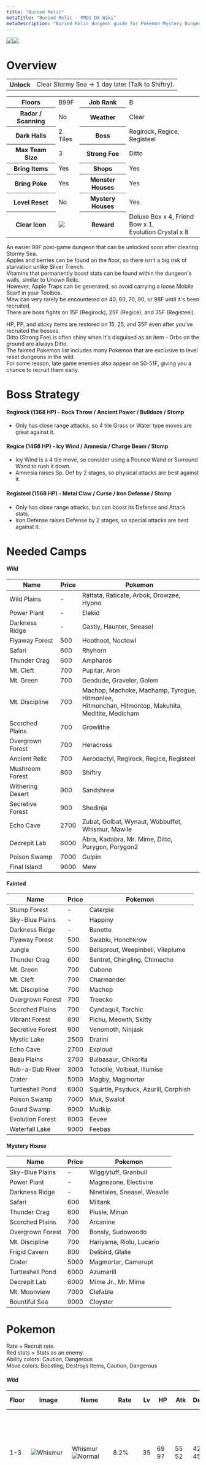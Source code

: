 ```yaml
---
title: "Buried Relic"
metaTitle: "Buried Relic - PMD1 DX Wiki"
metaDescription: "Buried Relic dungeon guide for Pokemon Mystery Dungeon: Rescue Team DX."
---
```


<div class="pageTopImage dungeonPageTopImage2">
  <img src="../images/areas/buried_relic.jpg"/><img src="../images/areas/buried_relic_2.jpg"/>
</div>

# Overview

<table class="dungeonOverview">
  <tr>
    <th>Unlock</th>
    <td class="highlightYellow">Clear Stormy Sea → 1 day later (Talk to Shiftry).</td>
  </tr>
</table>

<table class="dungeonTable">
  <tr>
    <th>Floors</th>
    <td>B99F</td>
    <th>Job Rank</th>
    <td>B</td>
  </tr>
  <tr>
    <th>Radar / Scanning</th>
    <td>No</td>
    <th>Weather</th>
    <td>Clear</td>
  </tr>
  <tr>
    <th>Dark Halls</th>
    <td>2 Tiles</td>
    <th>Boss</th>
    <td>Regirock, Regice, Registeel</td>
  </tr>
  <tr>
    <th>Max Team Size</th>
    <td>3</td>
    <th>Strong Foe</th>
    <td>Ditto</td>
  </tr>
  <tr>
    <th>Bring Items</th>
    <td>Yes</td>
    <th>Shops</th>
    <td>Yes</td>
  </tr>
  <tr>
    <th>Bring Poke</th>
    <td>Yes</td>
    <th>Monster Houses</th>
    <td>Yes</td>
  </tr>
  <tr>
    <th>Level Reset</th>
    <td>No</td>
    <th>Mystery Houses</th>
    <td>Yes</td>
  </tr>
  <tr>
    <th>Clear Icon</th>
    <td><img src="../images/other/clear_8.jpg"/></td>
    <th>Reward</th>
    <td>Deluxe Box x 4, Friend Bow x 1,<br/>Evolution Crystal x 8</td>
  </tr>
</table>

An easier 99F post-game dungeon that can be unlocked soon after clearing Stormy Sea.<br/>Apples and berries can be found on the floor, so there isn't a big risk of starvation unlike Silver Trench.<br/>Vitamins that permanently boost stats can be found within the dungeon's walls, similar to Unown Relic.<br/>However, <span class="redText">Apple Traps</span> can be generated, so avoid carrying a loose Mobile Scarf in your Toolbox.<br/>Mew can very rarely be encountered on 40, 60, 70, 90, or 98F until it's been recruited.<br/>There are boss fights on 15F (Regirock), 25F (Regice), and 35F (Registeel).

HP, PP, and sticky items are restored on 15, 25, and 35F even after you've recruited the bosses.<br/>Ditto (Strong Foe) is often shiny when it's disguised as an item - Orbs on the ground are always Ditto.<br/>The fainted Pokemon list includes many Pokemon that are exclusive to level reset dungeons in the wild.<br/>For some reason, late game enemies also appear on 50-51F, giving you a chance to recruit them early.

# Boss Strategy

#### Regirock (1368 HP) - Rock Throw / Ancient Power / Bulldoze / Stomp

- Only has close range attacks, so 4 tile Grass or Water type moves are great against it.

#### Regice (1468 HP) - Icy Wind / Amnesia / Charge Beam / Stomp

- Icy Wind is a 4 tile move, so consider using a Pounce Wand or Surround Wand to rush it down.
- Amnesia raises Sp. Def by 2 stages, so physical attacks are best against it.

#### Registeel (1568 HP) - Metal Claw / Curse / Iron Defense / Stomp

- Only has close range attacks, but can boost its Defense and Attack stats.
- Iron Defense raises Defense by 2 stages, so special attacks are best against it.

# Needed Camps

#### Wild

|Name|Price|Pokemon|
|-|-|-|
|Wild Plains|-|Rattata, Raticate, Arbok, Drowzee, Hypno|
|Power Plant|-|Elekid|
|Darkness Ridge|-|Gastly, Haunter, Sneasel|
|Flyaway Forest|500|Hoothoot, Noctowl|
|Safari|600|Rhyhorn|
|Thunder Crag|600|Ampharos|
|Mt. Cleft|700|Pupitar, Aron|
|Mt. Green|700|Geodude, Graveler, Golem|
|Mt. Discipline|700|Machop, Machoke, Machamp, Tyrogue, Hitmonlee,<br/>Hitmonchan, Hitmontop, Makuhita, Meditite, Medicham|
|Scorched Plains|700|Growlithe|
|Overgrown Forest|700|Heracross|
|Ancient Relic|700|Aerodactyl, Regirock, Regice, Registeel|
|Mushroom Forest|800|Shiftry|
|Withering Desert|900|Sandshrew|
|Secretive Forest|900|Shedinja|
|Echo Cave|2700|Zubat, Golbat, Wynaut, Wobbuffet, Whismur, Mawile|
|Decrepit Lab|6000|Abra, Kadabra, Mr. Mime, Ditto, Porygon, Porygon2|
|Poison Swamp|7000|Gulpin|
|Final Island|9000|Mew|

#### Fainted

|Name|Price|Pokemon|
|-|-|-|
|Stump Forest|-|Caterpie|
|Sky-Blue Plains|-|Happiny|
|Darkness Ridge|-|Banette|
|Flyaway Forest|500|Swablu, Honchkrow|
|Jungle|500|Bellsprout, Weepinbell, Vileplume|
|Thunder Crag|600|Sentret, Chingling, Chimecho|
|Mt. Green|700|Cubone|
|Mt. Cleft|700|Charmander|
|Mt. Discipline|700|Machop|
|Overgrown Forest|700|Treecko|
|Scorched Plains|700|Cyndaquil, Torchic|
|Vibrant Forest|800|Pichu, Meowth, Skitty|
|Secretive Forest|900|Venomoth, Ninjask|
|Mystic Lake|2500|Dratini|
|Echo Cave|2700|Exploud|
|Beau Plains|2700|Bulbasaur, Chikorita|
|Rub-a-Dub River|3000|Totodile, Volbeat, Illumise|
|Crater|5000|Magby, Magmortar|
|Turtleshell Pond|6000|Squirtle, Psyduck, Azurill, Corphish|
|Poison Swamp|7000|Muk, Swalot|
|Gourd Swamp|9000|Mudkip|
|Evolution Forest|9000|Eevee|
|Waterfall Lake|9000|Feebas|

#### Mystery House

|Name|Price|Pokemon|
|-|-|-|
|Sky-Blue Plains|-|Wigglytuff, Granbull|
|Power Plant|-|Magnezone, Electivire|
|Darkness Ridge|-|Ninetales, Sneasel, Weavile|
|Safari|600|Miltank|
|Thunder Crag|600|Plusle, Minun|
|Scorched Plains|700|Arcanine|
|Overgrown Forest|700|Bonsly, Sudowoodo|
|Mt. Discipline|700|Hariyama, Riolu, Lucario|
|Frigid Cavern|800|Delibird, Glalie|
|Crater|5000|Magmortar, Camerupt|
|Turtleshell Pond|6000|Azumarill|
|Decrepit Lab|6000|Mime Jr., Mr. Mime|
|Mt. Moonview|7000|Clefable|
|Bountiful Sea|9000|Cloyster|

# Pokemon

Rate = Recruit rate.<br/>Red stats = Stats as an enemy.<br/>Ability colors: <span class="highlightYellow">Caution</span>, <span class="highlightOrange">Dangerous</span><br/>Move colors: <span class="boost">Boosting</span>, <span class="item">Destroys Items</span>, <span class="caution">Caution</span>, <span class="extreme">Dangerous</span>

#### Wild

|Floor|Image|Name|Rate|Lv|HP|Atk|Def|SpA|SpD|Spe|Exp|Ability + Moves|
|-|-|-|-|-|-|-|-|-|-|-|-|-|
|1-3|![Whismur](../images/pokemon/293.png)|Whismur<br/>![Normal](../images/type/normal.gif)|8.2%|35|69<br/><span class="redText">97</span>|55<br/><span class="redText">52</span>|42<br/><span class="redText">45</span>|49<br/><span class="redText">51</span>|42<br/><span class="redText">44</span>|57<br/><span class="redText">57</span>|75|Soundproof<br/>Pound / Echoed Voice / Howl / Uproar /<br/>Stomp / Screech / Supersonic / Roar /<br/>Astonish / Rest|
|1-3|![Wynaut](../images/pokemon/360.png)|Wynaut<br/>![Psychic](../images/type/psychic.gif)|8.2%|35|93<br/><span class="redText">110</span>|42<br/><span class="redText">48</span>|47<br/><span class="redText">45</span>|42<br/><span class="redText">53</span>|42<br/><span class="redText">45</span>|49<br/><span class="redText">49</span>|76|Shadow Tag<br/>Splash / Charm / Encore / Safeguard /<br/>Mirror Coat / Counter / Destiny Bond|
|4-6|![Rattata](../images/pokemon/019.png)|Rattata<br/>![Normal](../images/type/normal.gif)|14.4%|35|63<br/><span class="redText">98</span>|53<br/><span class="redText">61</span>|47<br/><span class="redText">43</span>|42<br/><span class="redText">45</span>|47<br/><span class="redText">43</span>|58<br/><span class="redText">58</span>|77|Run Away or Guts<br/>Tackle / Tail Whip / Quick Attack / Bite /<br/>Focus Energy / Super Fang / Assurance /<br/>Hyper Fang / Sucker Punch / Endeavor /<br/>Double-Edge / Pursuit / Crunch|
|4-8|![Machop](../images/pokemon/066.png)|Machop<br/>![Fighting](../images/type/fighting.gif)|8.2%|35|71<br/><span class="redText">100</span>|68<br/><span class="redText">65</span>|49<br/><span class="redText">47</span>|45<br/><span class="redText">55</span>|49<br/><span class="redText">44</span>|54<br/><span class="redText">54</span>|78|Guts or No Guard<br/>Low Kick / Leer / Revenge / Vital Throw /<br/>Karate Chop / Low Sweep / Knock Off /<br/>Dual Chop / Seismic Toss / Submission /<br/>Wake-Up Slap / Focus Energy / Foresight|
|4-10|![Geodude](../images/pokemon/074.png)|Geodude<br/>![Rock](../images/type/rock.gif) ![Ground](../images/type/ground.gif)|14.4%|35|64<br/><span class="redText">95</span>|65<br/><span class="redText">64</span>|62<br/><span class="redText">46</span>|43<br/><span class="redText">56</span>|42<br/><span class="redText">41</span>|49<br/><span class="redText">49</span>|79|Rock Head or Sturdy<br/>Tackle / Bulldoze / Mud Sport / Rollout /<br/>Rock Polish / Magnitude / Defense Curl /<br/>Smack Down / Rock Blast / Earthquake /<br/>Self-Destruct / Stealth Rock / Rock Throw|
|5-9|![Elekid](../images/pokemon/239.png)|Elekid<br/>![Electric](../images/type/electric.gif)|14.4%|35|68<br/><span class="redText">96</span>|56<br/><span class="redText">60</span>|47<br/><span class="redText">44</span>|63<br/><span class="redText">61</span>|52<br/><span class="redText">44</span>|61<br/><span class="redText">61</span>|75|Static<br/>Quick Attack / Swift / Thunder Shock /<br/>Low Kick / Thunder Wave / Discharge /<br/>Leer / Thunder Punch / Electro Ball /<br/>Light Screen / Shock Wave|
|5-10|![Porygon](../images/pokemon/137.png)|Porygon<br/>![Normal](../images/type/normal.gif)|8.2%|35|68<br/><span class="redText">104</span>|53<br/><span class="redText">57</span>|52<br/><span class="redText">45</span>|66<br/><span class="redText">60</span>|52<br/><span class="redText">46</span>|52<br/><span class="redText">52</span>|74|Trace or Download<br/>Conversion 2 / Tackle / Conversion /<br/>Sharpen / Recover / Agility / Psybeam /<br/>Recycle / Magnet Rise / Signal Beam|
|6-37<br/>40-98<br/><span class="highlightOrange">Foe</span>|![Ditto](../images/pokemon/132.png)<br/><br/>![Shiny](../images/shiny/132.png)|Ditto<br/>![Normal](../images/type/normal.gif)|-6.4%|60|83<br/><span class="redText">455</span>|64<br/><span class="redText">150</span>|50<br/><span class="redText">65</span>|55<br/><span class="redText">150</span>|50<br/><span class="redText">65</span>|107<br/><span class="redText">200</span>|740|Limber<br/>Transform<br/><span class="orangeText">※ Friend Bow required to recruit.</span>|
|7-11|![Hoothoot](../images/pokemon/163.png)|Hoothoot<br/>![Normal](../images/type/normal.gif) ![Flying](../images/type/flying.gif)|14.4%|35|78<br/><span class="redText">106</span>|48<br/><span class="redText">60</span>|42<br/><span class="redText">43</span>|53<br/><span class="redText">55</span>|52<br/><span class="redText">43</span>|55<br/><span class="redText">55</span>|76|Insomnia or Keen Eye<br/>Tackle / Growl / Foresight / Hypnosis /<br/>Peck / Air Slash / Psycho Shift / Uproar /<br/>Reflect / Zen Headbutt / Echoed Voice /<br/>Extrasensory / Take Down / Confusion|
|7-12|![Meditite](../images/pokemon/307.png)|Meditite<br/>![Fighting](../images/type/fighting.gif) ![Psychic](../images/type/psychic.gif)|14.4%|35|68<br/><span class="redText">99</span>|48<br/><span class="redText">61</span>|47<br/><span class="redText">45</span>|48<br/><span class="redText">57</span>|47<br/><span class="redText">42</span>|55<br/><span class="redText">55</span>|77|Pure Power<br/>Bide / Confusion / Detect / Calm Mind /<br/>Meditate / Endure / Feint / Force Palm /<br/>Acupressure / Mind Reader / Psych Up /<br/>High Jump Kick / Hidden Power|
|10<br/>20<br/>30|![Abra](../images/pokemon/063.png)|Abra<br/>![Psychic](../images/type/psychic.gif)|8.2%|35|63<br/><span class="redText">100</span>|43<br/><span class="redText">43</span>|42<br/><span class="redText">40</span>|70<br/><span class="redText">65</span>|47<br/><span class="redText">41</span>|61<br/><span class="redText">61</span>|80|Synchronize or Inner Focus<br/>Teleport<br/><span class="orangeText">※ Always drops a Max Ether.</span>|
|11-16|![Gastly](../images/pokemon/092.png)|Gastly<br/>![Ghost](../images/type/ghost.gif) ![Poison](../images/type/poison.gif)|8.2%|35|64<br/><span class="redText">101</span>|48<br/><span class="redText">45</span>|42<br/><span class="redText">45</span>|69<br/><span class="redText">66</span>|42<br/><span class="redText">44</span>|58<br/><span class="redText">58</span>|81|Levitate<br/>Curse / Lick / Payback / Mean Look /<br/>Hypnosis / Night Shade / Confuse Ray /<br/>Sucker Punch / Spite / Shadow Ball /<br/>Dream Eater|
|11-16|![Drowzee](../images/pokemon/096.png)|Drowzee<br/>![Psychic](../images/type/psychic.gif)|8.2%|35|68<br/><span class="redText">108</span>|53<br/><span class="redText">60</span>|47<br/><span class="redText">44</span>|53<br/><span class="redText">58</span>|62<br/><span class="redText">45</span>|55<br/><span class="redText">55</span>|82|Insomnia or Forewarn<br/>Pound / Hypnosis / Disable / Psybeam /<br/>Headbutt / Wake-Up Slap / Confusion /<br/>Meditate / Psych Up / Poison Gas|
|11-17|![Tyrogue](../images/pokemon/236.png)|Tyrogue<br/>![Fighting](../images/type/fighting.gif)|14.4%|35|63<br/><span class="redText">110</span>|69<br/><span class="redText">57</span>|42<br/><span class="redText">42</span>|42<br/><span class="redText">59</span>|62<br/><span class="redText">43</span>|58<br/><span class="redText">58</span>|83|Guts or Steadfast<br/>Fake Out / Helping Hand / Foresight /<br/>Tackle|
|13-39|![Mr. Mime](../images/pokemon/122.png)|Mr. Mime<br/>![Psychic](../images/type/psychic.gif) ![Fairy](../images/type/fairy.gif)|8.2%|35|63<br/><span class="redText">103</span>|42<br/><span class="redText">60</span>|47<br/><span class="redText">42</span>|63<br/><span class="redText">80</span>|62<br/><span class="redText">47</span>|63<br/><span class="redText">63</span>|80|Soundproof or Filter<br/>Substitute / Magical Leaf / Confusion /<br/>Quick Guard / Wide Guard / Psywave /<br/>Power Swap / Guard Swap / Meditate /<br/>Barrier / Copycat / Mimic / Psybeam /<br/>Double Slap / Pound / Encore / Reflect /<br/>Light Screen / Recycle / Misty Terrain|
|16-19|![Medicham](../images/pokemon/308.png)|Medicham<br/>![Fighting](../images/type/fighting.gif) ![Psychic](../images/type/psychic.gif)|14.4%|37|70<br/><span class="redText">112</span>|49<br/><span class="redText">60</span>|48<br/><span class="redText">44</span>|49<br/><span class="redText">55</span>|47<br/><span class="redText">45</span>|57<br/><span class="redText">57</span>|84|Pure Power<br/>Bide / Confusion / Detect / Calm Mind /<br/>Meditate / Endure / Feint / Force Palm /<br/>Acupressure / Mind Reader / Psych Up /<br/>Hidden Power / Fire Punch / Ice Punch /<br/>Thunder Punch / High Jump Kick /<br/>Zen Headbutt / Power Trick<br/><span class="orangeText">※ Can Mega Evolve.</span>|
|17-22|![Aron](../images/pokemon/304.png)|Aron<br/>![Steel](../images/type/steel.gif) ![Rock](../images/type/rock.gif)|14.4%|35|68<br/><span class="redText">115</span>|65<br/><span class="redText">62</span>|67<br/><span class="redText">47</span>|43<br/><span class="redText">54</span>|42<br/><span class="redText">42</span>|49<br/><span class="redText">49</span>|85|Sturdy or Rock Head<br/>Tackle / Harden / Mud-Slap / Headbutt /<br/>Metal Claw / Rock Tomb / Take Down /<br/>Iron Head / Rock Slide / Protect / Roar /<br/>Metal Sound / Iron Tail|
|22-29|![Hypno](../images/pokemon/097.png)|Hypno<br/>![Psychic](../images/type/psychic.gif)|8.2%|35|68<br/><span class="redText">125</span>|53<br/><span class="redText">64</span>|47<br/><span class="redText">43</span>|53<br/><span class="redText">60</span>|62<br/><span class="redText">47</span>|55<br/><span class="redText">55</span>|86|Insomnia or Forewarn<br/>Pound / Hypnosis / Disable / Psybeam /<br/>Headbutt / Wake-Up Slap / Confusion /<br/>Psych Up / Switcheroo / Poison Gas /<br/>Future Sight / Nasty Plot / Nightmare /<br/>Meditate|
|26-34|![Gulpin](../images/pokemon/316.png)|Gulpin<br/>![Poison](../images/type/poison.gif)|8.2%|35|78<br/><span class="redText">96</span>|53<br/><span class="redText">58</span>|52<br/><span class="redText">42</span>|53<br/><span class="redText">55</span>|47<br/><span class="redText">40</span>|52<br/><span class="redText">52</span>|70|Liquid Ooze or Sticky Hold<br/>Pound / Swallow / Poison Gas / Sludge /<br/>Amnesia / Acid Spray / Encore / Spit Up /<br/>Stockpile / Toxic / Yawn / Sludge Bomb|
|26-39<br/>Rare|![Shedinja](../images/pokemon/292.png)|Shedinja<br/>![Bug](../images/type/bug.gif) ![Ghost](../images/type/ghost.gif)|-25.0%|35|35<br/><span class="redText">15</span>|69<br/><span class="redText">57</span>|38<br/><span class="redText">50</span>|44<br/><span class="redText">60</span>|42<br/><span class="redText">35</span>|70<br/><span class="redText">70</span>|250|Wonder Guard<br/>Mind Reader / Harden / Absorb / Spite /<br/>Shadow Sneak / Scratch / Confuse Ray /<br/>Sand Attack / Fury Swipes / Shadow Ball<br/><span class="orangeText">※ Doesn't use moves on its own.</span>|
|30-34|![Noctowl](../images/pokemon/164.png)|Noctowl<br/>![Normal](../images/type/normal.gif) ![Flying](../images/type/flying.gif)|10.8%|35|78<br/><span class="redText">115</span>|48<br/><span class="redText">54</span>|42<br/><span class="redText">44</span>|53<br/><span class="redText">62</span>|52<br/><span class="redText">47</span>|55<br/><span class="redText">55</span>|75|Insomnia or Keen Eye<br/>Tackle / Growl / Foresight / Hypnosis /<br/>Psycho Shift / Dream Eater / Air Slash /<br/>Reflect / Zen Headbutt / Echoed Voice /<br/>Extrasensory / Take Down / Confusion /<br/>Peck / Sky Attack|
|30-37|![Sneasel](../images/pokemon/215.png)|Sneasel<br/>![Dark](../images/type/dark.gif) ![Ice](../images/type/ice.gif)|8.2%|35|68<br/><span class="redText">100</span>|69<br/><span class="redText">63</span>|47<br/><span class="redText">46</span>|42<br/><span class="redText">52</span>|52<br/><span class="redText">46</span>|64<br/><span class="redText">64</span>|80|Inner Focus or Keen Eye<br/>Scratch / Leer / Beat Up / Quick Attack /<br/>Feint Attack / Icy Wind / Fury Swipes /<br/>Agility / Metal Claw / Screech / Slash /<br/>Taunt / Hone Claws<br/><span class="orangeText">※ Weavile statue required to spawn.</span>|
|31-36|![Haunter](../images/pokemon/093.png)|Haunter<br/>![Ghost](../images/type/ghost.gif) ![Poison](../images/type/poison.gif)|8.2%|35|64<br/><span class="redText">96</span>|48<br/><span class="redText">48</span>|42<br/><span class="redText">45</span>|69<br/><span class="redText">69</span>|42<br/><span class="redText">40</span>|58<br/><span class="redText">58</span>|86|Levitate<br/>Curse / Lick / Payback / Mean Look /<br/>Hypnosis / Night Shade / Confuse Ray /<br/>Sucker Punch / Spite / Shadow Punch /<br/>Shadow Ball|
|32-37|![Ampharos](../images/pokemon/181.png)|Ampharos<br/>![Electric](../images/type/electric.gif)|14.4%|35|69<br/><span class="redText">120</span>|49<br/><span class="redText">54</span>|47<br/><span class="redText">44</span>|56<br/><span class="redText">61</span>|47<br/><span class="redText">45</span>|52<br/><span class="redText">52</span>|87|Static<br/>Thunder Punch / Zap Cannon / Charge /<br/>Electro Ball / Dragon Pulse / Fire Punch /<br/>Take Down / Cotton Spore / Ion Deluge /<br/>Growl / Confuse Ray / Thunder Shock /<br/>Tackle / Thunder Wave / Power Gem /<br/>Magnetic Flux<br/><span class="orangeText">※ Can Mega Evolve.</span>|
|38-45|![Hitmonlee](../images/pokemon/106.png)|Hitmonlee<br/>![Fighting](../images/type/fighting.gif)|8.2%|35|63<br/><span class="redText">110</span>|69<br/><span class="redText">66</span>|42<br/><span class="redText">42</span>|42<br/><span class="redText">40</span>|62<br/><span class="redText">46</span>|58<br/><span class="redText">58</span>|88|Limber or Reckless<br/>Double Kick / Reversal / Close Combat /<br/>Mega Kick / Revenge / Meditate / Feint /<br/>Rolling Kick / Jump Kick / Brick Break /<br/>Focus Energy / High Jump Kick /<br/>Mind Reader|
|40-47|![Wobbuffet](../images/pokemon/202.png)|Wobbuffet<br/>![Psychic](../images/type/psychic.gif)|8.2%|35|93<br/><span class="redText">150</span>|42<br/><span class="redText">58</span>|47<br/><span class="redText">42</span>|42<br/><span class="redText">58</span>|42<br/><span class="redText">41</span>|49<br/><span class="redText">49</span>|75|Shadow Tag<br/>Mirror Coat / Counter / Destiny Bond /<br/>Safeguard|
|40<br/>60<br/>70<br/>90<br/>98|![Mew](../images/pokemon/151.png)|Mew<br/>![Psychic](../images/type/psychic.gif)|8.2%|35|78<br/><span class="redText">160</span>|63<br/><span class="redText">63</span>|52<br/><span class="redText">57</span>|63<br/><span class="redText">73</span>|52<br/><span class="redText">57</span>|58<br/><span class="redText">58</span>|100|Synchronize<br/>Metronome / Reflect Type / Transform /<br/>Mega Punch / Pound / Psychic<br/><span class="orangeText">※ Can also spawn after floor start.</span>|
|41-47|![Growlithe](../images/pokemon/058.png)|Growlithe<br/>![Fire](../images/type/fire.gif)|10.8%|35|78<br/><span class="redText">110</span>|69<br/><span class="redText">66</span>|52<br/><span class="redText">41</span>|63<br/><span class="redText">64</span>|47<br/><span class="redText">38</span>|58<br/><span class="redText">58</span>|84|Intimidate or Flash Fire<br/>Bite / Roar / Ember / Leer / Odor Sleuth /<br/>Helping Hand / Flame Wheel / Reversal /<br/>Fire Fang / Take Down / Flame Burst /<br/>Agility / Retaliate / Flamethrower|
|40-49|![Machoke](../images/pokemon/067.png)|Machoke<br/>![Fighting](../images/type/fighting.gif)|8.2%|35|71<br/><span class="redText">113</span>|68<br/><span class="redText">61</span>|49<br/><span class="redText">41</span>|45<br/><span class="redText">60</span>|49<br/><span class="redText">42</span>|54<br/><span class="redText">54</span>|82|Guts or No Guard<br/>Low Kick / Leer / Revenge / Vital Throw /<br/>Karate Chop / Low Sweep / Knock Off /<br/>Dual Chop / Seismic Toss / Foresight /<br/>Wake-Up Slap / Focus Energy|
|41-50|![Heracross](../images/pokemon/214.png)|Heracross<br/>![Bug](../images/type/bug.gif) ![Fighting](../images/type/fighting.gif)|10.8%|35|68<br/><span class="redText">112</span>|69<br/><span class="redText">72</span>|47<br/><span class="redText">41</span>|42<br/><span class="redText">55</span>|52<br/><span class="redText">46</span>|63<br/><span class="redText">63</span>|95|Swarm or Guts<br/>Arm Thrust / Bullet Seed / Night Slash /<br/>Tackle / Counter / Horn Attack / Endure /<br/>Leer / Feint / Aerial Ace / Chip Away /<br/>Take Down / Fury Attack / Brick Break /<br/>Pin Missile<br/><span class="orangeText">※ Can Mega Evolve.</span>|
|46-50|![Zubat](../images/pokemon/041.png)|Zubat<br/>![Poison](../images/type/poison.gif) ![Flying](../images/type/flying.gif)|10.8%|35|68<br/><span class="redText">97</span>|55<br/><span class="redText">60</span>|47<br/><span class="redText">39</span>|48<br/><span class="redText">54</span>|47<br/><span class="redText">39</span>|58<br/><span class="redText">58</span>|80|Inner Focus<br/>Absorb / Supersonic / Astonish / Haze /<br/>Wing Attack / Confuse Ray / Air Cutter /<br/>Swift / Poison Fang / Mean Look / Bite /<br/>Leech Life|
|50-55|![Shiftry](../images/pokemon/275.png)|Shiftry<br/>![Grass](../images/type/grass.gif) ![Dark](../images/type/dark.gif)|8.2%|35|69<br/><span class="redText">112</span>|55<br/><span class="redText">62</span>|42<br/><span class="redText">42</span>|49<br/><span class="redText">61</span>|42<br/><span class="redText">42</span>|52<br/><span class="redText">52</span>|86|Chlorophyll or Early Bird<br/>Razor Leaf / Feint Attack / Whirlwind /<br/>Nasty Plot / Leaf Tornado / Hurricane|
|50-59|![Kadabra](../images/pokemon/064.png)|Kadabra<br/>![Psychic](../images/type/psychic.gif)|8.2%|35|63<br/><span class="redText">95</span>|43<br/><span class="redText">54</span>|42<br/><span class="redText">77</span>|70<br/><span class="redText">45</span>|47<br/><span class="redText">44</span>|61<br/><span class="redText">61</span>|91|Synchronize or Inner Focus<br/>Kinesis / Teleport / Confusion / Disable /<br/>Miracle Eye / Telekinesis / Psybeam /<br/>Reflect / Recover / Psycho Cut|
|50-51<br/>56-62|![Pupitar](../images/pokemon/247.png)|Pupitar<br/>![Rock](../images/type/rock.gif) ![Ground](../images/type/ground.gif)|10.8%|35|69<br/><span class="redText">115</span>|57<br/><span class="redText">61</span>|47<br/><span class="redText">43</span>|50<br/><span class="redText">58</span>|47<br/><span class="redText">44</span>|57<br/><span class="redText">57</span>|90|Shed Skin<br/>Bite / Thrash / Sandstorm / Screech /<br/>Scary Face / Rock Slide / Dark Pulse /<br/>Leer / Chip Away|
|50-51<br/>60-67|![Hitmontop](../images/pokemon/237.png)|Hitmontop<br/>![Fighting](../images/type/fighting.gif)|8.2%|35|63<br/><span class="redText">107</span>|69<br/><span class="redText">59</span>|42<br/><span class="redText">45</span>|42<br/><span class="redText">64</span>|62<br/><span class="redText">47</span>|58<br/><span class="redText">58</span>|88|Intimidate or Technician<br/>Rolling Kick / Endeavor / Detect / Feint /<br/>Close Combat / Focus Energy / Counter /<br/>Rapid Spin / Revenge / Quick Attack /<br/>Pursuit / Triple Kick|
|50-51<br/>60-73|![Hitmonchan](../images/pokemon/107.png)|Hitmonchan<br/>![Fighting](../images/type/fighting.gif)|8.2%|35|63<br/><span class="redText">109</span>|69<br/><span class="redText">80</span>|42<br/><span class="redText">44</span>|42<br/><span class="redText">58</span>|62<br/><span class="redText">48</span>|58<br/><span class="redText">58</span>|84|Keen Eye or Iron Fist<br/>Comet Punch / Close Combat / Counter /<br/>Focus Punch / Revenge / Agility / Feint /<br/>Mach Punch / Bullet Punch / Pursuit /<br/>Quick Guard / Vacuum Wave|
|50-51<br/>63-68|![Rhyhorn](../images/pokemon/111.png)|Rhyhorn<br/>![Ground](../images/type/ground.gif) ![Rock](../images/type/rock.gif)|10.8%|35|78<br/><span class="redText">123</span>|75<br/><span class="redText">65</span>|62<br/><span class="redText">47</span>|43<br/><span class="redText">42</span>|42<br/><span class="redText">44</span>|49<br/><span class="redText">49</span>|90|Lightning Rod or Rock Head<br/>Horn Attack / Tail Whip / Fury Attack /<br/>Scary Face / Smack Down / Chip Away /<br/>Stomp / Bulldoze / Rock Blast / Drill Run|
|50-51<br/>70-76|![Golbat](../images/pokemon/042.png)|Golbat<br/>![Poison](../images/type/poison.gif) ![Flying](../images/type/flying.gif)|10.8%|35|68<br/><span class="redText">111</span>|55<br/><span class="redText">60</span>|47<br/><span class="redText">40</span>|48<br/><span class="redText">55</span>|47<br/><span class="redText">41</span>|58<br/><span class="redText">58</span>|91|Inner Focus<br/>Screech / Astonish / Bite / Supersonic /<br/>Wing Attack / Confuse Ray / Air Cutter /<br/>Absorb / Swift / Leech Life / Mean Look /<br/>Poison Fang|
|50-51<br/>74-79|![Graveler](../images/pokemon/075.png)|Graveler<br/>![Rock](../images/type/rock.gif) ![Ground](../images/type/ground.gif)|10.8%|35|64<br/><span class="redText">121</span>|65<br/><span class="redText">70</span>|62<br/><span class="redText">47</span>|43<br/><span class="redText">61</span>|42<br/><span class="redText">43</span>|49<br/><span class="redText">49</span>|92|Rock Head or Sturdy<br/>Tackle / Bulldoze / Mud Sport / Rollout /<br/>Rock Polish / Magnitude / Defense Curl /<br/>Smack Down / Rock Blast / Rock Throw /<br/>Self-Destruct / Stealth Rock|
|50-51<br/>74-81|![Raticate](../images/pokemon/020.png)|Raticate<br/>![Normal](../images/type/normal.gif)|10.8%|35|63<br/><span class="redText">110</span>|53<br/><span class="redText">61</span>|47<br/><span class="redText">39</span>|42<br/><span class="redText">59</span>|47<br/><span class="redText">42</span>|58<br/><span class="redText">58</span>|84|Run Away or Guts<br/>Tackle / Tail Whip / Quick Attack / Bite /<br/>Focus Energy / Super Fang / Assurance /<br/>Hyper Fang / Sucker Punch / Crunch /<br/>Scary Face / Pursuit / Swords Dance|
|50-51<br/>75-80|![Sandshrew](../images/pokemon/027.png)|Sandshrew<br/>![Ground](../images/type/ground.gif)|10.8%|35|69<br/><span class="redText">105</span>|63<br/><span class="redText">64</span>|62<br/><span class="redText">50</span>|43<br/><span class="redText">40</span>|42<br/><span class="redText">40</span>|55<br/><span class="redText">55</span>|80|Sand Veil<br/>Scratch / Defense Curl / Sand Attack /<br/>Poison Sting / Rollout / Rapid Spin / Dig /<br/>Fury Cutter / Magnitude / Fury Swipes /<br/>Swift / Sand Tomb / Slash / Gyro Ball|
|50-51<br/>80-85|![Mawile](../images/pokemon/303.png)|Mawile<br/>![Steel](../images/type/steel.gif) ![Fairy](../images/type/fairy.gif)|10.8%|35|63<br/><span class="redText">108</span>|53<br/><span class="redText">61</span>|52<br/><span class="redText">43</span>|48<br/><span class="redText">58</span>|42<br/><span class="redText">43</span>|57<br/><span class="redText">57</span>|85|Hyper Cutter or Intimidate<br/>Play Rough / Iron Head / Taunt / Growl /<br/>Fairy Wind / Sweet Scent / Fake Tears /<br/>Bite / Astonish / Vise Grip / Baton Pass /<br/>Feint Attack / Crunch / Iron Defense<br/><span class="orangeText">※ Can Mega Evolve.</span>|
|50-51<br/>80-87|![Machamp](../images/pokemon/068.png)|Machamp<br/>![Fighting](../images/type/fighting.gif)|8.2%|35|71<br/><span class="redText">110</span>|68<br/><span class="redText">75</span>|49<br/><span class="redText">41</span>|45<br/><span class="redText">65</span>|49<br/><span class="redText">42</span>|54<br/><span class="redText">54</span>|90|Guts or No Guard<br/>Low Kick / Leer / Revenge / Vital Throw /<br/>Karate Chop / Low Sweep / Knock Off /<br/>Dual Chop / Seismic Toss / Foresight /<br/>Wake-Up Slap / Wide Guard / Strength /<br/>Focus Energy|
|50-51<br/>80-87|![Makuhita](../images/pokemon/296.png)|Makuhita<br/>![Fighting](../images/type/fighting.gif)|8.2%|35|88<br/><span class="redText">116</span>|69<br/><span class="redText">59</span>|47<br/><span class="redText">40</span>|42<br/><span class="redText">62</span>|47<br/><span class="redText">40</span>|57<br/><span class="redText">57</span>|84|Thick Fat or Guts<br/>Tackle / Focus Energy / Seismic Toss /<br/>Arm Thrust / Sand Attack / Force Palm /<br/>Whirlwind / Knock Off / Vital Throw /<br/>Smelling Salts / Fake Out / Belly Drum /<br/>Wake-Up Slap|
|50-51<br/>82-88|![Arbok](../images/pokemon/024.png)|Arbok<br/>![Poison](../images/type/poison.gif)|10.8%|35|68<br/><span class="redText">115</span>|53<br/><span class="redText">60</span>|47<br/><span class="redText">42</span>|48<br/><span class="redText">55</span>|47<br/><span class="redText">43</span>|55<br/><span class="redText">55</span>|94|Intimidate or Shed Skin<br/>Ice Fang / Thunder Fang / Fire Fang /<br/>Wrap / Leer / Poison Sting / Bite / Acid /<br/>Crunch / Glare / Screech / Acid Spray /<br/>Stockpile / Swallow / Spit Up|
|50-51<br/>86-93|![Porygon2](../images/pokemon/233.png)|Porygon2<br/>![Normal](../images/type/normal.gif)|8.2%|35|68<br/><span class="redText">125</span>|53<br/><span class="redText">61</span>|52<br/><span class="redText">50</span>|66<br/><span class="redText">68</span>|52<br/><span class="redText">42</span>|52<br/><span class="redText">52</span>|91|Trace or Download<br/>Conversion 2 / Psybeam / Conversion /<br/>Defense Curl / Recover / Magic Coat /<br/>Recycle / Magnet Rise / Signal Beam /<br/>Tackle / Zap Cannon / Agility|
|50-51<br/>91-98|![Golem](../images/pokemon/076.png)|Golem<br/>![Rock](../images/type/rock.gif) ![Ground](../images/type/ground.gif)|10.8%|35|64<br/><span class="redText">120</span>|65<br/><span class="redText">78</span>|62<br/><span class="redText">44</span>|43<br/><span class="redText">59</span>|42<br/><span class="redText">49</span>|49<br/><span class="redText">49</span>|94|Rock Head or Sturdy<br/>Self-Destruct / Bulldoze / Mud Sport /<br/>Rock Polish / Magnitude / Defense Curl /<br/>Smack Down / Rock Blast / Rock Throw /<br/>Tackle / Stealth Rock / Heavy Slam /<br/>Steamroller|
|50-51<br/>95-98|![Aerodactyl](../images/pokemon/142.png)|Aerodactyl<br/>![Rock](../images/type/rock.gif) ![Flying](../images/type/flying.gif)|10.8%|35|68<br/><span class="redText">130</span>|63<br/><span class="redText">79</span>|47<br/><span class="redText">44</span>|48<br/><span class="redText">60</span>|47<br/><span class="redText">45</span>|64<br/><span class="redText">64</span>|100|Rock Head or Pressure<br/>Iron Head / Ice Fang / Fire Fang / Agility /<br/>Ancient Power / Crunch / Supersonic /<br/>Scary Face / Wing Attack / Roar / Bite /<br/>Thunder Fang<br/><span class="orangeText">※ Can Mega Evolve.</span>|

#### Boss

- Rematch: Exact same stats + moves, but 100% recruit rate (camp is free if you haven't bought it).

<br/>

|Floor|Image|Name|Rate|Lv|HP|Atk|Def|SpA|SpD|Spe|Exp|Ability + Moves|
|-|-|-|-|-|-|-|-|-|-|-|-|-|
|15|![Regirock](../images/pokemon/377.png)|Regirock<br/>![Rock](../images/type/rock.gif)|-|35|68<br/><span class="redText">1368</span>|63<br/><span class="redText">78</span>|77<br/><span class="redText">92</span>|42<br/><span class="redText">57</span>|52<br/><span class="redText">67</span>|52<br/><span class="redText">52</span>|0|Clear Body<br/>Rock Throw / Ancient Power / Bulldoze /<br/>Stomp|
|25|![Regice](../images/pokemon/378.png)|Regice<br/>![Ice](../images/type/ice.gif)|-|35|68<br/><span class="redText">1468</span>|48<br/><span class="redText">63</span>|52<br/><span class="redText">67</span>|63<br/><span class="redText">78</span>|77<br/><span class="redText">92</span>|52<br/><span class="redText">52</span>|0|Clear Body<br/>Icy Wind / Amnesia / Charge Beam / Stomp|
|35|![Registeel](../images/pokemon/379.png)|Registeel<br/>![Steel](../images/type/steel.gif)|-|35|68<br/><span class="redText">1568</span>|53<br/><span class="redText">68</span>|67<br/><span class="redText">82</span>|53<br/><span class="redText">68</span>|67<br/><span class="redText">82</span>|57<br/><span class="redText">57</span>|0|Clear Body<br/>Metal Claw / Curse / Iron Defense / Stomp|

#### Fainted

|Image|Name|Lv|HP|Atk|Def|SpA|SpD|Spe|
|-|-|-|-|-|-|-|-|-|
|![Bulbasaur](../images/pokemon/001.png)|Bulbasaur<br/>![Grass](../images/type/grass.gif) ![Poison](../images/type/poison.gif)|37|72|53|50|59|50|58|
|![Charmander](../images/pokemon/004.png)|Charmander<br/>![Fire](../images/type/fire.gif)|37|72|53|50|59|49|59|
|![Squirtle](../images/pokemon/007.png)|Squirtle<br/>![Water](../images/type/water.gif)|37|70|51|55|51|48|54|
|![Caterpie](../images/pokemon/010.png)|Caterpie<br/>![Bug](../images/type/bug.gif)|39|68|40|48|45|38|53|
|![Vileplume](../images/pokemon/045.png)|Vileplume<br/>![Grass](../images/type/grass.gif) ![Poison](../images/type/poison.gif)|39|71|53|48|59|48|53|
|![Venomoth](../images/pokemon/049.png)|Venomoth<br/>![Bug](../images/type/bug.gif) ![Poison](../images/type/poison.gif)|37|70|49|48|55|47|67|
|![Meowth](../images/pokemon/052.png)|Meowth<br/>![Normal](../images/type/normal.gif)|37|70|55|48|49|47|63|
|![Psyduck](../images/pokemon/054.png)|Psyduck<br/>![Water](../images/type/water.gif)|37|70|55|48|65|47|60|
|![Machop](../images/pokemon/066.png)|Machop<br/>![Fighting](../images/type/fighting.gif)|37|73|70|50|47|49|56|
|![Bellsprout](../images/pokemon/069.png)|Bellsprout<br/>![Grass](../images/type/grass.gif) ![Poison](../images/type/poison.gif)|37|70|65|43|57|42|54|
|![Weepinbell](../images/pokemon/070.png)|Weepinbell<br/>![Grass](../images/type/grass.gif) ![Poison](../images/type/poison.gif)|37|70|65|43|57|42|54|
|![Muk](../images/pokemon/089.png)|Muk<br/>![Poison](../images/type/poison.gif)|40|81|67|49|51|53|57|
|![Cubone](../images/pokemon/104.png)|Cubone<br/>![Ground](../images/type/ground.gif)|37|70|53|59|43|47|53|
|![Eevee](../images/pokemon/133.png)|Eevee<br/>![Normal](../images/type/normal.gif)|37|84|49|48|65|52|64|
|![Dratini](../images/pokemon/147.png)|Dratini<br/>![Dragon](../images/type/dragon.gif)|37|71|60|48|53|47|57|
|![Chikorita](../images/pokemon/152.png)|Chikorita<br/>![Grass](../images/type/grass.gif)|37|70|51|53|51|47|54|
|![Cyndaquil](../images/pokemon/155.png)|Cyndaquil<br/>![Fire](../images/type/fire.gif)|37|72|53|50|59|49|59|
|![Totodile](../images/pokemon/158.png)|Totodile<br/>![Water](../images/type/water.gif)|37|70|59|54|51|49|54|
|![Sentret](../images/pokemon/161.png)|Sentret<br/>![Normal](../images/type/normal.gif)|37|70|55|48|43|42|60|
|![Pichu](../images/pokemon/172.png)|Pichu<br/>![Electric](../images/type/electric.gif)|37|76|54|49|72|47|65|
|![Magby](../images/pokemon/240.png)|Magby<br/>![Fire](../images/type/fire.gif)|39|71|66|48|69|53|62|
|![Treecko](../images/pokemon/252.png)|Treecko<br/>![Grass](../images/type/grass.gif)|37|69|54|46|60|50|63|
|![Torchic](../images/pokemon/255.png)|Torchic<br/>![Fire](../images/type/fire.gif)|37|72|60|50|59|49|56|
|![Mudkip](../images/pokemon/258.png)|Mudkip<br/>![Water](../images/type/water.gif)|37|74|61|54|54|53|57|
|![Ninjask](../images/pokemon/291.png)|Ninjask<br/>![Bug](../images/type/bug.gif) ![Flying](../images/type/flying.gif)|37|70|65|43|43|42|76|
|![Exploud](../images/pokemon/295.png)|Exploud<br/>![Normal](../images/type/normal.gif)|44|77|64|45|57|45|75|
|![Azurill](../images/pokemon/298.png)|Azurill<br/>![Normal](../images/type/normal.gif) ![Fairy](../images/type/fairy.gif)|37|71|41|43|41|42|58|
|![Skitty](../images/pokemon/300.png)|Skitty<br/>![Normal](../images/type/normal.gif)|37|70|51|53|51|47|54|
|![Volbeat](../images/pokemon/313.png)|Volbeat<br/>![Bug](../images/type/bug.gif)|37|70|55|48|43|47|60|
|![Illumise](../images/pokemon/314.png)|Illumise<br/>![Bug](../images/type/bug.gif)|37|70|49|48|55|47|60|
|![Swalot](../images/pokemon/317.png)|Swalot<br/>![Poison](../images/type/poison.gif)|39|80|56|53|56|48|56|
|![Swablu](../images/pokemon/333.png)|Swablu<br/>![Normal](../images/type/normal.gif) ![Flying](../images/type/flying.gif)|37|70|55|53|49|52|57|
|![Corphish](../images/pokemon/341.png)|Corphish<br/>![Water](../images/type/water.gif)|37|70|71|53|55|42|54|
|![Feebas](../images/pokemon/349.png)|Feebas<br/>![Water](../images/type/water.gif)|37|79|49|48|40|62|82|
|![Banette](../images/pokemon/354.png)|Banette<br/>![Ghost](../images/type/ghost.gif)|41|73|74|49|58|49|63|
|![Chimecho](../images/pokemon/358.png)|Chimecho<br/>![Psychic](../images/type/psychic.gif)|37|70|49|48|65|47|57|
|![Chingling](../images/pokemon/433.png)|Chingling<br/>![Psychic](../images/type/psychic.gif)|39|72|50|48|67|48|59|
|![Happiny](../images/pokemon/440.png)|Happiny<br/>![Normal](../images/type/normal.gif)|39|106|39|38|49|53|56|
|![Honchkrow](../images/pokemon/430.png)|Honchkrow<br/>![Dark](../images/type/dark.gif) ![Flying](../images/type/flying.gif)|39|80|73|43|66|43|68|
|![Magmortar](../images/pokemon/467.png)|Magmortar<br/>![Fire](../images/type/fire.gif)|39|71|66|48|69|53|62|

#### Mystery House

|Image|Name|Image|Name|Image|Name|Image|Name|Image|Name|
|-|-|-|-|-|-|-|-|-|-|
|![Clefable](../images/pokemon/036.png)|Clefable<br/>![Fairy](../images/type/fairy.gif)|![Ninetales](../images/pokemon/038.png)|Ninetales<br/>![Fire](../images/type/fire.gif)|![Wigglytuff](../images/pokemon/040.png)|Wigglytuff<br/>![Normal](../images/type/normal.gif) ![Fairy](../images/type/fairy.gif)|![Arcanine](../images/pokemon/059.png)|Arcanine<br/>![Fire](../images/type/fire.gif)|![Magnezone](../images/pokemon/462.png)|Magnezone<br/>![Electric](../images/type/electric.gif) ![Steel](../images/type/steel.gif)|
|![Cloyster](../images/pokemon/091.png)|Cloyster<br/>![Water](../images/type/water.gif) ![Ice](../images/type/ice.gif)|![Mime Jr.](../images/pokemon/439.png)|Mime Jr.<br/>![Psychic](../images/type/psychic.gif) ![Fairy](../images/type/fairy.gif)|![Mr. Mime](../images/pokemon/122.png)|Mr. Mime<br/>![Psychic](../images/type/psychic.gif) ![Fairy](../images/type/fairy.gif)|![Electivire](../images/pokemon/466.png)|Electivire<br/>![Electric](../images/type/electric.gif)|![Magmortar](../images/pokemon/467.png)|Magmortar<br/>![Fire](../images/type/fire.gif)|
|![Azumarill](../images/pokemon/184.png)|Azumarill<br/>![Water](../images/type/water.gif) ![Fairy](../images/type/fairy.gif)|![Bonsly](../images/pokemon/438.png)|Bonsly<br/>![Rock](../images/type/rock.gif)|![Sudowoodo](../images/pokemon/185.png)|Sudowoodo<br/>![Rock](../images/type/rock.gif)|![Granbull](../images/pokemon/210.png)|Granbull<br/>![Fairy](../images/type/fairy.gif)|![Sneasel](../images/pokemon/215.png)|Sneasel<br/>![Dark](../images/type/dark.gif) ![Ice](../images/type/ice.gif)|
|![Weavile](../images/pokemon/461.png)|Weavile<br/>![Dark](../images/type/dark.gif) ![Ice](../images/type/ice.gif)|![Delibird](../images/pokemon/225.png)|Delibird<br/>![Ice](../images/type/ice.gif) ![Flying](../images/type/flying.gif)|![Miltank](../images/pokemon/241.png)|Miltank<br/>![Normal](../images/type/normal.gif)|![Hariyama](../images/pokemon/297.png)|Hariyama<br/>![Fighting](../images/type/fighting.gif)|![Plusle](../images/pokemon/311.png)|Plusle<br/>![Electric](../images/type/electric.gif)|
|![Minun](../images/pokemon/312.png)|Minun<br/>![Electric](../images/type/electric.gif)|![Camerupt](../images/pokemon/323.png)|Camerupt<br/>![Fire](../images/type/fire.gif) ![Ground](../images/type/ground.gif)|![Glalie](../images/pokemon/362.png)|Glalie<br/>![Ice](../images/type/ice.gif)|![Riolu](../images/pokemon/447.png)|Riolu<br/>![Fighting](../images/type/fighting.gif)|![Lucario](../images/pokemon/448.png)|Lucario<br/>![Fighting](../images/type/fighting.gif) ![Steel](../images/type/steel.gif)|

# Items

#### Floor

|Name|Floors|Rate|
|-|-|-|
|Efficient Bandanna|1-98|0.831%|
|Goggle Specs|1-98|0.208%|
|Gold Ribbon|1-98|0.0208%|
|Heal Ribbon|1-98|0.208%|
|Insomniscope|1-98|0.208%|
|Joy Ribbon|1-98|0.208%|
|Nullify Bandanna|1-98|0.415%|
|Pecha Scarf|1-98|0.208%|
|Persim Band|1-98|0.208%|
|Recovery Scarf|1-98|0.208%|
|Scope Lens|1-98|0.208%|
|Weather Band|1-98|0.208%|
|X-Ray Specs|1-98|0.208%|
|Apple|1-98|5.59%|
|Poke|1-98|50.3%|
|Max Elixir|1-98|1.29%|
|Max Ether|1-98|4.3%|
|Blast Seed|1-98|0.895%|
|Cheri Berry|1-98|0.895%|
|Chesto Berry|1-98|0.449%|
|Empowerment Seed|1-98|0.895%|
|Eyedrop Seed|1-98|1.8%|
|Oran Berry|1-98|4.49%|
|Pecha Berry|1-98|2.23%|
|Rawst Berry|1-98|1.34%|
|Sleep Seed|1-98|0.895%|
|Stun Seed|1-98|0.449%|
|Tiny Reviver Seed|1-98|1.34%|
|Totter Seed|1-98|0.449%|
|Training Seed|1-98|0.223%|
|Warp Seed|1-98|0.449%|
|Iron Spike|1-98|5.59%|
|Geo Pebble|1-98|5.59%|
|(Random TM)|1-98|2.79%|
|Confuse Wand|1-98|0.235%|
|Guiding Wand|1-98|0.235%|
|HP-Swap Wand|1-98|0.235%|
|Petrify Wand|1-98|0.235%|
|Pounce Wand|1-98|0.469%|
|Slow Wand|1-98|0.235%|
|Slumber Wand|1-98|0.469%|
|Stayaway Wand|1-98|0.706%|
|Surround Wand|1-98|0.469%|
|Switcher Wand|1-98|0.235%|
|Tunnel Wand|1-98|0.235%|
|Two-Edged Wand|1-98|0.235%|
|Warp Wand|1-98|0.235%|
|Whirlwind Wand|1-98|0.235%|

#### Wall

|Name|Rate|
|-|-|
|Calcium|14.3%|
|Carbos|14.3%|
|Iron|14.3%|
|Life Seed|14.3%|
|Protein|14.3%|
|Sitrus Berry|14.3%|
|Zinc|14.3%|

#### Shop

|Name|Rate|
|-|-|
|Efficient Bandanna|2.12%|
|Goggle Specs|0.53%|
|Heal Ribbon|0.53%|
|Insomniscope|0.53%|
|Joy Ribbon|0.53%|
|Nullify Bandanna|1.06%|
|Pecha Scarf|0.53%|
|Persim Band|0.53%|
|Prosper Ribbon|0.53%|
|Recovery Scarf|0.53%|
|Scope Lens|0.53%|
|Weather Band|0.53%|
|X-Ray Specs|0.53%|
|Evolution Crystal|5.41%|
|Big Apple|13.5%|
|All Dodge Orb|0.386%|
|All Power-Up Orb|0.386%|
|All Protect Orb|0.386%|
|Bank Orb|0.386%|
|Cleanse Orb|1.93%|
|Decoy Orb|0.386%|
|Drought Orb|0.386%|
|Evasion Orb|0.386%|
|Foe-Hold Orb|0.386%|
|Foe-Seal Orb|0.386%|
|Health Orb|0.386%|
|Helper Orb|0.386%|
|Inviting Orb|0.386%|
|Lasso Orb|0.386%|
|Mobile Orb|0.386%|
|Monster Orb|0.386%|
|Nullify Orb|0.386%|
|One-Room Orb|0.386%|
|One-Shot Orb|0.386%|
|Rare Quality Orb|0.386%|
|Reset Orb|0.386%|
|Revive All Orb|0.386%|
|See-Trap Orb|0.386%|
|Spurn Orb|0.386%|
|Trapbust Orb|0.386%|
|Weather Lock Orb|0.386%|
|Wigglytuff Orb|1.93%|
|Max Elixir|9.01%|
|Ban Seed|0.803%|
|Cheri Berry|1.61%|
|Chesto Berry|1.61%|
|Decoy Seed|0.803%|
|Empowerment Seed|1.61%|
|Energy Seed|0.803%|
|Pecha Berry|4.03%|
|Pure Seed|0.803%|
|Quick Seed|2.41%|
|Rawst Berry|2.41%|
|Reviver Seed|0.803%|
|Stun Seed|1.61%|
|Tiny Reviver Seed|2.41%|
|Violent Seed|0.803%|
|Iron Spike|4.5%|
|Geo Pebble|4.5%|
|(Random TM)|9.01%|
|Guiding Wand|1.2%|
|HP-Swap Wand|0.601%|
|Pounce Wand|1.2%|
|Slow Wand|1.2%|
|Stayaway Wand|1.2%|
|Surround Wand|1.2%|
|Tunnel Wand|1.2%|
|Two-Edged Wand|0.601%|
|Warp Wand|0.601%|

# Traps

|Name|
|-|
|Wonder Tile|
|Training Switch|
|Grudge Trap|
|Sticky Trap|
|Spin Trap|
|Seal Trap|
|Pokemon Trap|
|Random Trap|
|Summon Trap|
|Apple Trap|
|Warp Trap|
|PP Leech Trap|
